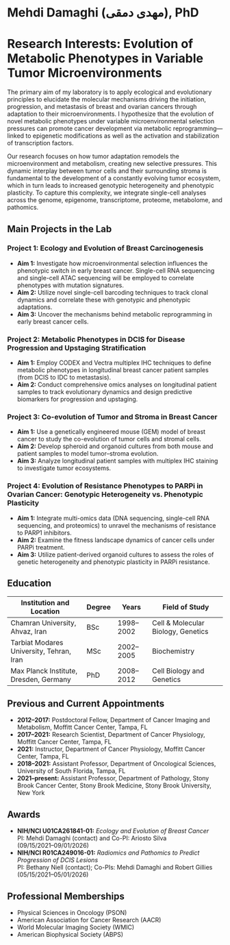 # Mehdi Damaghi ‌(مهدی دمقی), PhD

# Research Interests: Evolution of Metabolic Phenotypes in Variable Tumor Microenvironments

The primary aim of my laboratory is to apply ecological and evolutionary principles to elucidate the molecular mechanisms driving the initiation, progression, and metastasis of breast and ovarian cancers through adaptation to their microenvironments. I hypothesize that the evolution of novel metabolic phenotypes under variable microenvironmental selection pressures can promote cancer development via metabolic reprogramming—linked to epigenetic modifications as well as the activation and stabilization of transcription factors.

Our research focuses on how tumor adaptation remodels the microenvironment and metabolism, creating new selective pressures. This dynamic interplay between tumor cells and their surrounding stroma is fundamental to the development of a constantly evolving tumor ecosystem, which in turn leads to increased genotypic heterogeneity and phenotypic plasticity. To capture this complexity, we integrate single-cell analyses across the genome, epigenome, transcriptome, proteome, metabolome, and pathomics.

## Main Projects in the Lab

### Project 1: Ecology and Evolution of Breast Carcinogenesis
- **Aim 1:** Investigate how microenvironmental selection influences the phenotypic switch in early breast cancer. Single-cell RNA sequencing and single-cell ATAC sequencing will be employed to correlate phenotypes with mutation signatures.
- **Aim 2:** Utilize novel single-cell barcoding techniques to track clonal dynamics and correlate these with genotypic and phenotypic adaptations.
- **Aim 3:** Uncover the mechanisms behind metabolic reprogramming in early breast cancer cells.

### Project 2: Metabolic Phenotypes in DCIS for Disease Progression and Upstaging Stratification
- **Aim 1:** Employ CODEX and Vectra multiplex IHC techniques to define metabolic phenotypes in longitudinal breast cancer patient samples (from DCIS to IDC to metastasis).
- **Aim 2:** Conduct comprehensive omics analyses on longitudinal patient samples to track evolutionary dynamics and design predictive biomarkers for progression and upstaging.

### Project 3: Co-evolution of Tumor and Stroma in Breast Cancer
- **Aim 1:** Use a genetically engineered mouse (GEM) model of breast cancer to study the co-evolution of tumor cells and stromal cells.
- **Aim 2:** Develop spheroid and organoid cultures from both mouse and patient samples to model tumor–stroma evolution.
- **Aim 3:** Analyze longitudinal patient samples with multiplex IHC staining to investigate tumor ecosystems.

### Project 4: Evolution of Resistance Phenotypes to PARPi in Ovarian Cancer: Genotypic Heterogeneity vs. Phenotypic Plasticity
- **Aim 1:** Integrate multi-omics data (DNA sequencing, single-cell RNA sequencing, and proteomics) to unravel the mechanisms of resistance to PARP1 inhibitors.
- **Aim 2:** Examine the fitness landscape dynamics of cancer cells under PARPi treatment.
- **Aim 3:** Utilize patient-derived organoid cultures to assess the roles of genetic heterogeneity and phenotypic plasticity in PARPi resistance.

## Education

| Institution and Location                         | Degree | Years      | Field of Study                                |
|--------------------------------------------------|--------|------------|-----------------------------------------------|
| Chamran University, Ahvaz, Iran                  | BSc    | 1998–2002  | Cell & Molecular Biology, Genetics            |
| Tarbiat Modares University, Tehran, Iran         | MSc    | 2002–2005  | Biochemistry                                  |
| Max Planck Institute, Dresden, Germany           | PhD    | 2008–2012  | Cell Biology and Genetics                     |

## Previous and Current Appointments

- **2012–2017:** Postdoctoral Fellow, Department of Cancer Imaging and Metabolism, Moffitt Cancer Center, Tampa, FL  
- **2017–2021:** Research Scientist, Department of Cancer Physiology, Moffitt Cancer Center, Tampa, FL  
- **2021:** Instructor, Department of Cancer Physiology, Moffitt Cancer Center, Tampa, FL  
- **2018–2021:** Assistant Professor, Department of Oncological Sciences, University of South Florida, Tampa, FL  
- **2021–present:** Assistant Professor, Department of Pathology, Stony Brook Cancer Center, Stony Brook Medicine, Stony Brook University, New York

## Awards

- **NIH/NCI U01CA261841-01:** *Ecology and Evolution of Breast Cancer*  
  PI: Mehdi Damaghi (contact) and Co-PI: Ariosto Silva  
  (09/15/2021–09/01/2026)
- **NIH/NCI R01CA249016-01:** *Radiomics and Pathomics to Predict Progression of DCIS Lesions*  
  PI: Bethany Niell (contact); Co-PIs: Mehdi Damaghi and Robert Gillies  
  (05/15/2021–05/01/2026)

## Professional Memberships

- Physical Sciences in Oncology (PSON)
- American Association for Cancer Research (AACR)
- World Molecular Imaging Society (WMIC)
- American Biophysical Society (ABPS)
